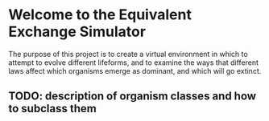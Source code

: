 # Welcome to the Equivalent Exchange Simulator
The purpose of this project is to create a virtual environment in which to
attempt to evolve different lifeforms, and to examine the ways that different
laws affect which organisms emerge as dominant, and which will go extinct.

## TODO: description of organism classes and how to subclass them
